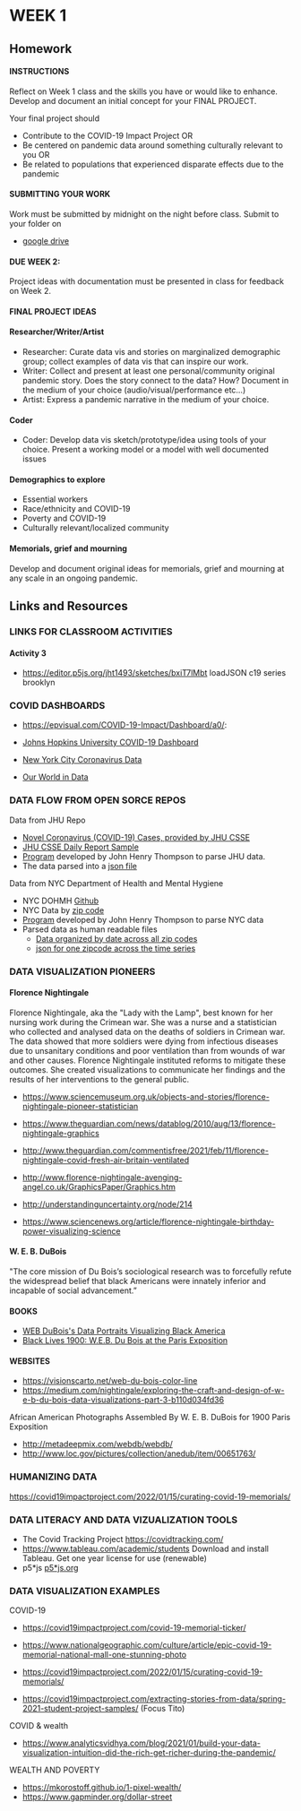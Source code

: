 # WEEK 1
## Homework
#### INSTRUCTIONS
Reflect on Week 1 class and the skills you have or would like to enhance. 
Develop and document an initial concept for your FINAL PROJECT. 

Your final project  should 
* Contribute to the COVID-19 Impact Project OR 
* Be centered on pandemic data around something culturally relevant to you OR
* Be related to  populations that experienced disparate effects due to the pandemic

#### SUBMITTING YOUR WORK
Work must be submitted by midnight on the night before class. Submit to your folder on
* [google drive](https://drive.google.com/drive/folders/1gud-8D7037vPalwWehOoDlcIpteUQpmH?usp=sharing)
#### DUE WEEK 2: 
Project ideas with documentation must be presented in class for feedback on Week 2.
#### FINAL PROJECT IDEAS
#### Researcher/Writer/Artist
* Researcher: Curate data vis and stories on marginalized demographic group; collect examples of data vis that can inspire our work.
* Writer: Collect and present at least one personal/community original pandemic story. Does the story connect to the data? How? Document in the medium of your choice (audio/visual/performance etc…)
* Artist: Express a pandemic narrative in the medium of your choice.
#### Coder
* Coder: Develop data vis sketch/prototype/idea using tools of your choice. Present a working model or a model with well documented issues
#### Demographics to explore
* Essential workers
* Race/ethnicity and COVID-19
* Poverty and COVID-19
* Culturally relevant/localized community 
#### Memorials, grief and mourning
Develop and document original ideas for memorials, grief and mourning  at any scale in an ongoing pandemic.  




## Links and Resources
### LINKS FOR CLASSROOM ACTIVITIES
#### Activity 3
* https://editor.p5js.org/jht1493/sketches/bxiT7lMbt
loadJSON c19 series brooklyn

### COVID DASHBOARDS
* https://epvisual.com/COVID-19-Impact/Dashboard/a0/:

* [Johns Hopkins University COVID-19 Dashboard](https://www.arcgis.com/apps/dashboards/bda7594740fd40299423467b48e9ecf6)

* [New York City Coronavirus Data](https://www.nytimes.com/interactive/2021/us/new-york-city-new-york-covid-cases.html)

* [Our World in Data](https://ourworldindata.org/coronavirus)

### DATA FLOW FROM OPEN SORCE REPOS
Data from JHU Repo
* [Novel Coronavirus (COVID-19) Cases, provided by JHU CSSE](https://github.com/CSSEGISandData/COVID-19) 
* [JHU CSSE Daily Report Sample](https://github.com/CSSEGISandData/COVID-19/blob/master/csse_covid_19_data/csse_covid_19_daily_reports/01-10-2022.csv)
* [Program](https://github.com/EP-Visual-Design/COVID-19-Impact-Project/blob/master/parse/aparse.js) developed by John Henry Thompson to parse JHU data.
* The data parsed into a [json file](https://github.com/EP-Visual-Design/COVID-19-parsed-data/blob/main/c_data/world/c_meta.json)

Data from NYC Department of Health and Mental Hygiene
* NYC DOHMH [Github](https://github.com/nychealth/coronavirus-data)
* NYC Data by [zip code](https://github.com/nychealth/coronavirus-data/blob/master/totals/data-by-modzcta.csv)
* [Program](https://github.com/EP-Visual-Design/COVID-19-Impact-Project/blob/master/parse/parse_nyc.js) developed by John Henry Thompson to parse NYC data
* Parsed data as human readable files
  * [Data organized by date across all zip codes](https://github.com/EP-Visual-Design/COVID-19-parsed-data/blob/main/c_data/nyc/c_subs/Brooklyn/c_days/2020-05-18.json)
  * [json for one zipcode across the time series](https://github.com/EP-Visual-Design/COVID-19-parsed-data/blob/main/c_data/nyc/c_subs/Brooklyn/c_series/11201.json)

### DATA VISUALIZATION PIONEERS
#### Florence Nightingale
Florence Nightingale, aka the "Lady with the Lamp", best known for her nursing work during the Crimean war. She was a nurse and a statistician who collected and analysed data on the deaths of soldiers in Crimean war. The data showed that more soldiers were dying from infectious diseases due to unsanitary conditions and poor ventilation than from wounds of war and other causes. Florence Nightingale instituted reforms to mitigate these outcomes. She created visualizations to communicate her findings and the results of her interventions to the general public. 

* https://www.sciencemuseum.org.uk/objects-and-stories/florence-nightingale-pioneer-statistician
* https://www.theguardian.com/news/datablog/2010/aug/13/florence-nightingale-graphics

* http://www.theguardian.com/commentisfree/2021/feb/11/florence-nightingale-covid-fresh-air-britain-ventilated 
* http://www.florence-nightingale-avenging-angel.co.uk/GraphicsPaper/Graphics.htm
* http://understandinguncertainty.org/node/214
* https://www.sciencenews.org/article/florence-nightingale-birthday-power-visualizing-science

#### W. E. B. DuBois
"The core mission of Du Bois’s sociological research was to forcefully refute the widespread belief that black Americans were innately inferior and incapable of social advancement.” 
#### BOOKS
* [WEB DuBois's Data Portraits Visualizing Black America](https://www.amazon.com/W-Boiss-Data-Portraits-Visualizing/dp/1616897066/ref=sr_1_1_sspa?crid=2UOK152V8MZKH&keywords=web+dubois+data+portraits&qid=1644337640&s=books&sprefix=WEB+dubois+data+p%2Cstripbooks%2C63&sr=1-1-spons&psc=1&spLa=ZW5jcnlwdGVkUXVhbGlmaWVyPUFHQlhERFc3UjgySDImZW5jcnlwdGVkSWQ9QTA1NDE0NTRGWVBQTEJKQVBYSEgmZW5jcnlwdGVkQWRJZD1BMDUwNjQyNDJHWDdOWjZBMTJQVDUmd2lkZ2V0TmFtZT1zcF9hdGYmYWN0aW9uPWNsaWNrUmVkaXJlY3QmZG9Ob3RMb2dDbGljaz10cnVl)
* [Black Lives 1900: W.E.B. Du Bois at the Paris Exposition](https://www.amazon.com/Black-Lives-1900-B-Exposition/dp/B07XYNRPYG/ref=pd_bxgy_img_1/142-0865404-1076502?pd_rd_w=Dy342&pf_rd_p=6b3eefea-7b16-43e9-bc45-2e332cbf99da&pf_rd_r=XJKX80RCF87VN63ENW51&pd_rd_r=765a3abe-e689-4cfa-a9ef-c283eaa7dfc7&pd_rd_wg=lJFM2&pd_rd_i=B07XYNRPYG&psc=1)
#### WEBSITES
* https://visionscarto.net/web-du-bois-color-line
* https://medium.com/nightingale/exploring-the-craft-and-design-of-w-e-b-du-bois-data-visualizations-part-3-b110d034fd36

African American Photographs Assembled By W. E. B. DuBois for 1900 Paris Exposition
* http://metadeepmix.com/webdb/webdb/
* http://www.loc.gov/pictures/collection/anedub/item/00651763/

### HUMANIZING DATA
https://covid19impactproject.com/2022/01/15/curating-covid-19-memorials/

### DATA LITERACY AND DATA VIZUALIZATION TOOLS
* The Covid Tracking Project https://covidtracking.com/ 
* https://www.tableau.com/academic/students Download and install Tableau. Get one year license for use (renewable)
* p5*js [p5*js.org](https://p5js.org/)

### DATA VISUALIZATION EXAMPLES
COVID-19 
* https://covid19impactproject.com/covid-19-memorial-ticker/

* https://www.nationalgeographic.com/culture/article/epic-covid-19-memorial-national-mall-one-stunning-photo

* https://covid19impactproject.com/2022/01/15/curating-covid-19-memorials/

* https://covid19impactproject.com/extracting-stories-from-data/spring-2021-student-project-samples/ (Focus Tito)

COVID & wealth
* https://www.analyticsvidhya.com/blog/2021/01/build-your-data-visualization-intuition-did-the-rich-get-richer-during-the-pandemic/

WEALTH AND POVERTY
* https://mkorostoff.github.io/1-pixel-wealth/
* https://www.gapminder.org/dollar-street









